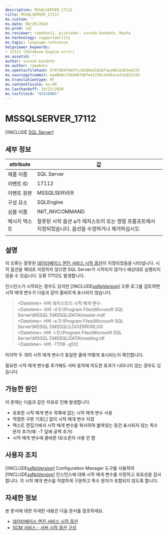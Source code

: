 ```yaml
---
description: MSSQLSERVER_17112
title: MSSQLSERVER_17112
ms.custom: ''
ms.date: 08/20/2020
ms.prod: sql
ms.reviewer: ramakoni1, pijocoder, suresh-kandoth, Masha
ms.technology: supportability
ms.topic: language-reference
helpviewer_keywords:
- 17112 (Database Engine error)
ms.assetid: ''
author: suresh-kandoth
ms.author: ramakoni
ms.openlocfilehash: 870f9b9f4d3fcc8186ed1d16faee861ed63e4135
ms.sourcegitcommit: ead0b8c334d487a07e41256ce5d6acafa2d23c9d
ms.translationtype: HT
ms.contentlocale: ko-KR
ms.lasthandoff: 10/22/2020
ms.locfileid: "92418801"
---
```

# <a name="mssqlserver_17112"></a>MSSQLSERVER_17112
 [!INCLUDE [SQL Server](../../includes/applies-to-version/sqlserver.md)]

## <a name="details"></a>세부 정보

|attribute|값|
|---|---|
|제품 이름|SQL Server|
|이벤트 ID|17112|
|이벤트 원본|MSSQLSERVER|
|구성 요소|SQLEngine|
|심볼 이름|INIT_INVCOMMAND|
|메시지 텍스트|잘못된 시작 옵션 a가 레지스트리 또는 명령 프롬프트에서 지정되었습니다. 옵션을 수정하거나 제거하십시오.|
||

## <a name="explanation"></a>설명

이 오류는 잘못된 [데이터베이스 엔진 서비스 시작 옵션](/sql/database-engine/configure-windows/database-engine-service-startup-options)이 지정되었음을 나타냅니다. 시작 옵션을 제대로 지정하지 않으면 SQL Server가 시작되지 않거나 예상대로 실행되지 않을 수 있습니다. 오류 17112도 발생합니다.

인스턴스가 시작되는 경우도 있지만 [!INCLUDE[ssNoVersion](../../includes/ssnoversion-md.md)] 오류 로그를 검토하면 시작 매개 변수가 다음과 같이 올바르게 표시되지 않습니다.

> \<Datetime> 서버 레지스트리 시작 매개 변수:  
\<Datetime> 서버 -d D:\Program Files\Microsoft SQL Server\MSSQL.1\MSSQL\DATA\master.mdf  
\<Datetime> 서버 -e D:\Program Files\Microsoft SQL Server\MSSQL.1\MSSQL\LOG\ERRORLOG  
\<Datetime> 서버 -l D:\Program Files\Microsoft SQL Server\MSSQL.1\MSSQL\DATA\mastlog.ldf  
\<Datetime> 서버 -T1118 -g512

마지막 두 개의 시작 매개 변수가 동일한 줄에 어떻게 표시되는지 확인합니다.

필요한 시작 매개 변수를 추가해도 서버 동작에 의도한 효과가 나타나지 않는 경우도 있습니다.

## <a name="possible-causes"></a>가능한 원인

이 문제는 다음과 같은 이유로 인해 발생합니다.

- 유효한 시작 매개 변수 목록에 없는 시작 매개 변수 사용
- 적절한 구분 기호[;] 없이 시작 매개 변수 지정
- 텍스트 편집기에서 시작 매개 변수를 복사하여 붙여넣는 동안 표시되지 않는 특수 문자 추가(예: -T 앞에 공백 추가)
- 시작 매개 변수에 올바른 대/소문자 사용 안 함

## <a name="user-action"></a>사용자 조치

[!INCLUDE[ssNoVersion](../../includes/ssnoversion-md.md)] Configuration Manager 도구를 사용하여 [!INCLUDE[ssNoVersion](../../includes/ssnoversion-md.md)] 인스턴스에 대해 시작 매개 변수를 지정하고 유효성을 검사합니다. 각 시작 매개 변수를 적절하게 구분하고 특수 문자가 포함되지 않도록 합니다.

## <a name="more-information"></a>자세한 정보

본 문서에 대한 자세한 내용은 다음 문서를 참조하세요.

- [데이터베이스 엔진 서비스 시작 옵션](/sql/database-engine/configure-windows/database-engine-service-startup-options)
- [SCM 서비스 - 서버 시작 옵션 구성](/sql/database-engine/configure-windows/scm-services-configure-server-startup-options)
